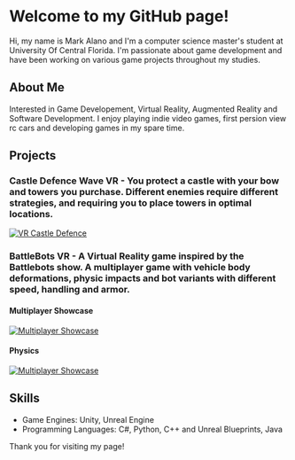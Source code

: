 # Welcome to my GitHub page!

Hi, my name is Mark Alano and I'm a computer science master's student at University Of Central Florida. I'm passionate about game development and have been working on various game projects throughout my studies.

## About Me

Interested in Game Developement, Virtual Reality, Augmented Reality and Software Development. I enjoy playing indie video games, first persion view rc cars and developing games in my spare time. 

## Projects

### Castle Defence Wave VR - You protect a castle with your bow and towers you purchase. Different enemies require different strategies, and requiring you to place towers in optimal locations. 

  [![VR Castle Defence](https://img.youtube.com/vi/qs9IigFndK0/0.jpg)](https://www.youtube.com/watch?v=qs9IigFndK0)

### BattleBots VR - A Virtual Reality game inspired by the Battlebots show. A multiplayer game with vehicle body deformations, physic impacts and bot variants with different speed, handling and armor.

  #### Multiplayer Showcase
  
  [![Multiplayer Showcase](https://img.youtube.com/vi/edE5CJS_Tfo/0.jpg)](https://www.youtube.com/watch?v=edE5CJS_Tfo)

  #### Physics
  
  [![Multiplayer Showcase](https://img.youtube.com/vi/6CyhPZvYogQ/0.jpg)](https://www.youtube.com/watch?v=6CyhPZvYogQ?t=156)

## Skills

- Game Engines: Unity, Unreal Engine
- Programming Languages: C#, Python, C++ and Unreal Blueprints, Java

Thank you for visiting my page!

